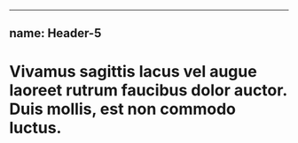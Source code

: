 
---
name: Header-5
---
<h1 class="header-5">Vivamus sagittis lacus vel augue laoreet rutrum faucibus dolor auctor. Duis mollis, est non commodo luctus.</h1>